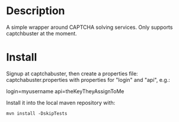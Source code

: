 # Description
A simple wrapper around CAPTCHA solving services.  Only supports captchbuster at the moment.

# Install
Signup at captchabuster, then create a properties file:
captchabuster.properties with properties for "login" and "api", e.g.:

login=myusername
api=theKeyTheyAssignToMe

Install it into the local maven repository with:

	mvn install -DskipTests